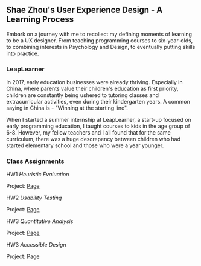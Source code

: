 ## Shae Zhou's User Experience Design - A Learning Process

Embark on a journey with me to recollect my defining moments of learning to be a UX designer. 
From teaching programming courses to six-year-olds, to combining interests in Psychology and Design, to eventually putting skills into practice. 

### LeapLearner

In 2017, early education businesses were already thriving. Especially in China, where parents value their children's education as first priority, children are constantly being ushered to tutoring classes and extracurricular activities, even during their kindergarten years. A common saying in China is - "Winning at the starting line". 

When I started a summer internship at LeapLearner, a start-up focused on early programming education, I taught courses to kids in the age group of 6-8. However, my fellow teachers and I all found that for the same curriculum, there was a huge descrepency between children who had started elementary school and those who were a year younger. 




### Class Assignments

HW1 *Heuristic Evaluation*

Project: [Page](assignment1/heuristic_eval.md)
  
HW2 *Usability Testing*

Project: [Page](assignment2/usability_test.md)

HW3 *Quantitative Analysis*

Project: [Page](assignment3/quant_analysis.md)

HW3 *Accessible Design*

Project: [Page](assignment4/index.html)
